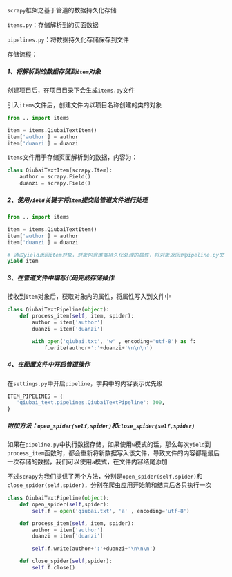 `scrapy`框架之基于管道的数据持久化存储

`items.py`：存储解析到的页面数据

`pipelines.py`：将数据持久化存储保存到文件



存储流程：

##### 1、将解析到的数据存储到`item`对象

创建项目后，在项目目录下会生成`items.py`文件

引入`items`文件后，创建文件内以项目名称创建的类的对象

```python
from .. import items

item = items.QiubaiTextItem()
item['author'] = author
item['duanzi'] = duanzi
```



`items`文件用于存储页面解析到的数据，内容为：

```python
class QiubaiTextItem(scrapy.Item):
    author = scrapy.Field()
    duanzi = scrapy.Field()
```



##### 2、使用`yield`关键字将`item`提交给管道文件进行处理

```python
from .. import items

item = items.QiubaiTextItem()
item['author'] = author
item['duanzi'] = duanzi

# 通过yield返回item对象，对象包含准备持久化处理的属性，将对象返回到pipeline.py文件中,会被执行process_item函数
yield item
```



##### 3、在管道文件中编写代码完成存储操作

接收到`item`对象后，获取对象内的属性，将属性写入到文件中

```python
class QiubaiTextPipeline(object):
    def process_item(self, item, spider):
        author = item['author']
        duanzi = item['duanzi']

        with open('qiubai.txt', 'w' , encoding='utf-8') as f:
            f.write(author+':'+duanzi+'\n\n\n')
```



##### 4、在配置文件中开启管道操作

在`settings.py`中开启`pipeline`，字典中的内容表示优先级

```python
ITEM_PIPELINES = {
   'qiubai_text.pipelines.QiubaiTextPipeline': 300,
}
```



##### 附加方法：`open_spider(self,spider)`和`close_spider(self,spider)`

如果在`pipeline.py`中执行数据存储，如果使用`w`模式的话，那么每次`yield`到`process_item`函数时，都会重新将新数据写入该文件，导致文件的内容都是最后一次存储的数据，我们可以使用`a`模式，在文件内容结尾添加

不过`scrapy`为我们提供了两个方法，分别是`open_spider(self,spider)`和`close_spider(self,spider)`，分别在爬虫应用开始前和结束后各只执行一次

```python
class QiubaiTextPipeline(object):
    def open_spider(self,spider):
        self.f = open('qiubai.txt', 'a' , encoding='utf-8')

    def process_item(self, item, spider):
        author = item['author']
        duanzi = item['duanzi']

        self.f.write(author+':'+duanzi+'\n\n\n')

    def close_spider(self,spider):
        self.f.close()
```

